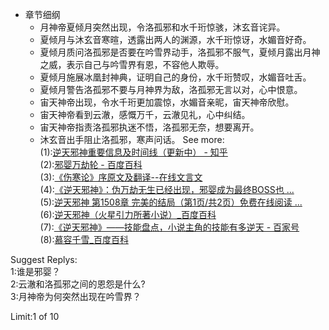 - 章节细纲
    * 月神帝夏倾月突然出现，令洛孤邪和水千珩惊骇，沐玄音诧异。
    * 夏倾月与沐玄音寒暄，透露出两人的渊源，水千珩惊讶，水媚音好奇。
    * 夏倾月质问洛孤邪是否要在吟雪界动手，洛孤邪不服气，夏倾月露出月神之威，表示自己与吟雪界有恩，不容他人欺辱。
    * 夏倾月施展冰凰封神典，证明自己的身份，水千珩赞叹，水媚音吐舌。
    * 夏倾月警告洛孤邪不要与月神界为敌，洛孤邪无言以对，心中恨意。
    * 宙天神帝出现，令水千珩更加震惊，水媚音亲昵，宙天神帝欣慰。
    * 宙天神帝看到云澈，感慨万千，云澈见礼，心中纠结。
    * 宙天神帝指责洛孤邪执迷不悟，洛孤邪无奈，想要离开。
    * 沐玄音出手阻止洛孤邪，寒声问话。
See more:  
(1):[逆天邪神重要信息及时间线（更新中） - 知乎](https://zhuanlan.zhihu.com/p/488316148)  
(2):[邪婴万劫轮 - 百度百科](https://baike.baidu.com/item/%E9%82%AA%E5%A9%B4%E4%B8%87%E5%8A%AB%E8%BD%AE/22638947)  
(3):[《伤寒论》序原文及翻译--在线文言文](http://wyw.5156edu.com/html/z1231m3441j6658.html)  
(4):[《逆天邪神》：伪万劫无生已经出现，邪婴成为最终BOSS也 ...](https://baijiahao.baidu.com/s?id=1635637202938146111)  
(5):[逆天邪神 第1508章 完美的结局（第1页/共2页）免费在线阅读 ...](http://www.ddxs.vip/book/25/66251.html)  
(6):[逆天邪神（火星引力所著小说）_百度百科](https://baike.baidu.com/item/%E9%80%86%E5%A4%A9%E9%82%AA%E7%A5%9E/15846297)  
(7):[《逆天邪神》——技能盘点，小说主角的技能有多逆天 - 百家号](https://baijiahao.baidu.com/s?id=1614828345446894673)  
(8):[慕容千雪_百度百科](https://baike.baidu.com/item/%E6%85%95%E5%AE%B9%E5%8D%83%E9%9B%AA/24067693)  

Suggest Replys:  
1:谁是邪婴？  
2:云澈和洛孤邪之间的恩怨是什么?  
3:月神帝为何突然出现在吟雪界？  


Limit:1 of 10  
